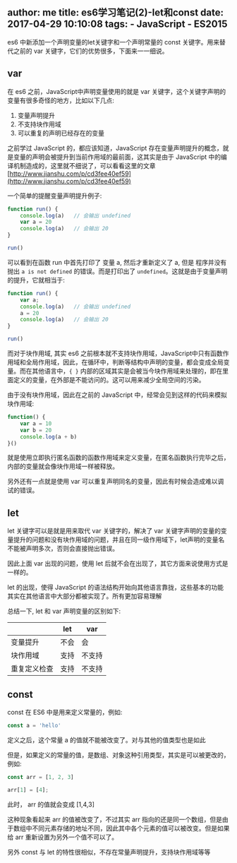 author: me
title: es6学习笔记(2)-let和const
date: 2017-04-29 10:10:08
tags:
    - JavaScript
    - ES2015
---

es6 中新添加一个声明变量的let关键字和一个声明常量的 const 关键字。用来替代之前的 var 关键字，它们的优势很多，下面来一一细说。

## var

在 es6 之前，JavaScript中声明变量使用的就是 var 关键字，这个关键字声明的变量有很多奇怪的地方，比如以下几点:

1. 变量声明提升
2. 不支持块作用域
3. 可以重复的声明已经存在的变量

之前学过 JavaScript 的，都应该知道，JavaScript 存在变量声明提升的概念，就是变量的声明会被提升到当前作用域的最前面，这其实是由于 JavaScript 中的编译机制造成的，这里就不细说了，可以看看这里的文章[http://www.jianshu.com/p/cd3fee40ef59](http://www.jianshu.com/p/cd3fee40ef59)

一个简单的提醒变量声明提升例子:

```javascript
function run() {
    console.log(a)   // 会输出 undefined
    var a = 20
    console.log(a)   // 会输出 20
}

run()
```

可以看到在函数 run 中首先打印了 变量 a, 然后才重新定义了 a, 但是 程序并没有抛出 `a is not defined` 的错误。而是打印出了 `undefined`。这就是由于变量声明的提升，它就相当于:

```javascript
function run() {
    var a;
    console.log(a)   // 会输出 undefined
    a = 20
    console.log(a)   // 会输出 20
}

run()
```

而对于块作用域, 其实 es6 之前根本就不支持块作用域，JavaScript中只有函数作用域和全局作用域，因此，在循环中，判断等结构中声明的变量，都会变成全局变量。而在其他语言中，`{ }` 内部的区域其实是会被当今块作用域来处理的，即在里面定义的变量，在外部是不能访问的。这可以用来减少全局空间的污染。

由于没有块作用域，因此在之前的 JavaScript 中，经常会见到这样的代码来模拟块作用域:

```javascript
function() {
    var a = 10
    var b = 20
    console.log(a + b)
}()
```

就是使用立即执行匿名函数的函数作用域来定义变量，在匿名函数执行完毕之后，内部的变量就会像块作用域一样被释放。

另外还有一点就是使用 var 可以重复声明同名的变量，因此有时候会造成难以调试的错误。

## let

let 关键字可以是就是用来取代 var 关键字的，解决了 var 关键字声明的变量的变量提升的问题和没有块作用域的问题，并且在同一级作用域下，let声明的变量名不能被声明多次，否则会直接抛出错误。

因此上面 var 出现的问题，使用 let 后就不会在出现了，其它方面来说使用方式是一样的。

let 的出现，使得 JavaScript 的语法结构开始向其他语言靠拢，这些基本的功能其实在其他语言中大部分都被实现了。所有更加容易理解

总结一下, let 和 var 声明变量的区别如下:

||let|var|
|---|---|---|
|变量提升|不会|会|
|块作用域|支持|不支持|
|重复定义检查|支持|不支持|

## const 

const 在 ES6 中是用来定义常量的，例如:

```javascript
const a = 'hello'
```

定义之后，这个常量 a 的值就不能被改变了。对与其他的值类型也是如此

但是，如果定义的常量的值，是数组、对象这种引用类型，其实是可以被更改的，例如:

```javascript
const arr = [1, 2, 3]

arr[1] = [4];
```

此时， arr 的值就会变成 [1,4,3]

这种现象看起来 arr 的值被改变了，不过其实 arr 指向的还是同一个数组，但是由于数组中不同元素存储的地址不同，因此其中各个元素的值可以被改变。但是如果给 arr 重新设置为另外一个值不可以了。

另外 const 与 let 的特性很相似，不存在常量声明提升，支持块作用域等等

